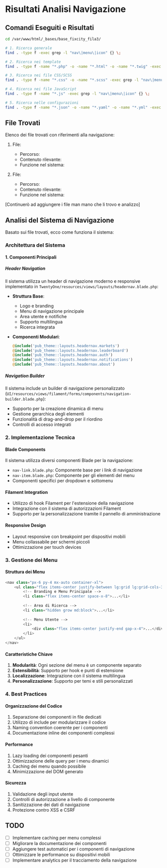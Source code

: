 # Risultati Analisi Navigazione

## Comandi Eseguiti e Risultati

```bash
cd /var/www/html/_bases/base_fixcity_fila3/

# 1. Ricerca generale
find . -type f -exec grep -l "nav\|menu\|icon" {} \;

# 2. Ricerca nei template
find . -type f -name "*.php" -o -name "*.html" -o -name "*.twig" -exec grep -l "nav\|menu\|icon" {} \;

# 3. Ricerca nei file CSS/SCSS
find . -type f -name "*.css" -o -name "*.scss" -exec grep -l "nav\|menu\|icon" {} \;

# 4. Ricerca nei file JavaScript
find . -type f -name "*.js" -exec grep -l "nav\|menu\|icon" {} \;

# 5. Ricerca nelle configurazioni
find . -type f -name "*.json" -o -name "*.yaml" -o -name "*.yml" -exec grep -l "nav\|menu\|icon" {} \;
```

## File Trovati
Elenco dei file trovati con riferimenti alla navigazione:

1. File:
   - Percorso:
   - Contenuto rilevante:
   - Funzione nel sistema:

2. File:
   - Percorso:
   - Contenuto rilevante:
   - Funzione nel sistema:

[Continuerò ad aggiungere i file man mano che li trovo e analizzo]

## Analisi del Sistema di Navigazione
Basato sui file trovati, ecco come funziona il sistema:

### Architettura del Sistema

#### 1. Componenti Principali

##### Header Navigation
Il sistema utilizza un header di navigazione moderno e responsive implementato in `TwentyOne/resources/views/layouts/headernav.blade.php`:

- **Struttura Base**:
  - Logo e branding
  - Menu di navigazione principale
  - Area utente e notifiche
  - Supporto multilingua
  - Ricerca integrata

- **Componenti Modulari**:
  ```php
  @include('pub_theme::layouts.headernav.markets')
  @include('pub_theme::layouts.headernav.leaderboard')
  @include('pub_theme::layouts.headernav.auth')
  @include('pub_theme::layouts.headernav.notifications')
  @include('pub_theme::layouts.headernav.about')
  ```

##### Navigation Builder
Il sistema include un builder di navigazione personalizzato (`UI/resources/views/filament/forms/components/navigation-builder.blade.php`):

- Supporto per la creazione dinamica di menu
- Gestione gerarchica degli elementi
- Funzionalità di drag-and-drop per il riordino
- Controlli di accesso integrati

### 2. Implementazione Tecnica

#### Blade Components
Il sistema utilizza diversi componenti Blade per la navigazione:

- `nav-link.blade.php`: Componente base per i link di navigazione
- `nav-item.blade.php`: Componente per gli elementi del menu
- Componenti specifici per dropdown e sottomenu

#### Filament Integration
- Utilizzo di hook Filament per l'estensione della navigazione
- Integrazione con il sistema di autorizzazioni Filament
- Supporto per la personalizzazione tramite il pannello di amministrazione

#### Responsive Design
- Layout responsive con breakpoint per dispositivi mobili
- Menu collassabile per schermi piccoli
- Ottimizzazione per touch devices

### 3. Gestione dei Menu

#### Struttura dei Menu
```php
<nav class="px-6 py-4 mx-auto container-xl">
    <ul class="flex items-center justify-between lg:grid lg:grid-cols-3 gap-x-4">
        <!-- Branding e Menu Principale -->
        <li class="flex items-center space-x-8">...</li>
        
        <!-- Area di Ricerca -->
        <li class="hidden grow md:block">...</li>
        
        <!-- Menu Utente -->
        <li>
            <div class="flex items-center justify-end gap-x-4">...</div>
        </li>
    </ul>
</nav>
```

#### Caratteristiche Chiave
1. **Modularità**: Ogni sezione del menu è un componente separato
2. **Estensibilità**: Supporto per hook e punti di estensione
3. **Localizzazione**: Integrazione con il sistema multilingua
4. **Personalizzazione**: Supporto per temi e stili personalizzati

### 4. Best Practices

#### Organizzazione del Codice
1. Separazione dei componenti in file dedicati
2. Utilizzo di include per modularizzare il codice
3. Naming convention coerente per i componenti
4. Documentazione inline dei componenti complessi

#### Performance
1. Lazy loading dei componenti pesanti
2. Ottimizzazione delle query per i menu dinamici
3. Caching dei menu quando possibile
4. Minimizzazione del DOM generato

#### Sicurezza
1. Validazione degli input utente
2. Controlli di autorizzazione a livello di componente
3. Sanitizzazione dei dati di navigazione
4. Protezione contro XSS e CSRF

## TODO
- [ ] Implementare caching per menu complessi
- [ ] Migliorare la documentazione dei componenti
- [ ] Aggiungere test automatici per i componenti di navigazione
- [ ] Ottimizzare le performance su dispositivi mobili
- [ ] Implementare analytics per il tracciamento della navigazione